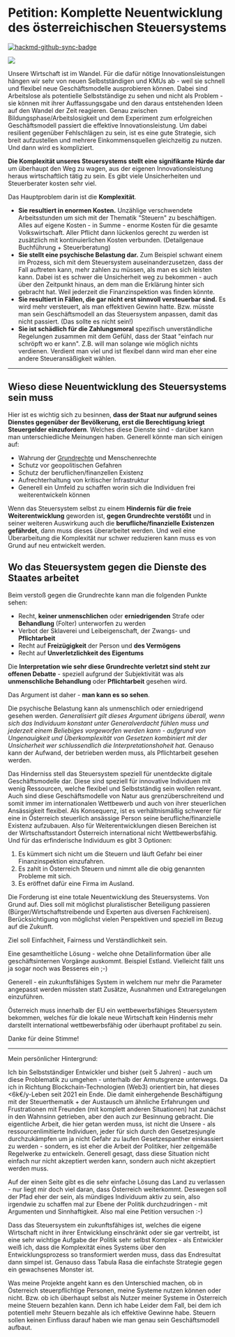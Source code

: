 # Petition: Komplette Neuentwicklung des österreichischen Steuersystems

[![hackmd-github-sync-badge](https://hackmd.io/x1X8e-4FRqqNuc05vgN0nQ/badge)](https://hackmd.io/x1X8e-4FRqqNuc05vgN0nQ)


![](https://assets.change.org/photos/0/az/vm/RbaZvMCekDWhLNq-800x450-noPad.jpg?1619184975)

Unsere Wirtschaft ist im Wandel. Für die dafür nötige Innovationsleistungen hängen wir sehr von neuen Selbstständigen und  KMUs ab - weil sie schnell und flexibel neue Geschäftsmodelle ausprobieren können. Dabei sind Arbeitslose als  potentielle Selbstständige zu sehen und nicht als Problem - sie können mit ihrer Auffassungsgabe und den daraus entstehenden Ideen auf den Wandel der Zeit reagieren. Genau zwischen Bildungsphase/Arbeitslosigkeit und dem Experiment zum erfolgreichen Geschäftsmodell passiert die effektive Innovationsleistung. Um dabei resilient gegenüber Fehlschlägen zu sein, ist es eine gute Strategie, sich breit aufzustellen und mehrere Einkommensquellen gleichzeitig zu nutzen. Und dann wird es kompliziert.


**Die Komplexität unseres Steuersystems stellt eine signifikante Hürde dar** um überhaupt den Weg zu wagen, aus der eigenen Innovationsleistung heraus wirtschaftlich tätig zu sein. Es gibt viele Unsicherheiten und Steuerberater kosten sehr viel.

Das Hauptproblem darin ist die **Komplexität**.

- **Sie resultiert in enormen Kosten.** Unzählige verschwendete Arbeitsstunden um sich mit der Thematik "Steuern" zu beschäftigen. Alles auf eigene Kosten - in Summe - enorme Kosten für die gesamte Volkswirtschaft. Aller Pflicht dann lückenlos gerecht zu werden ist zusätzlich mit kontinuierlichen Kosten verbunden. (Detailgenaue Buchführung + Steuerberatung)
- **Sie stellt eine psychische Belastung dar.** Zum Beispiel schwant einem im Prozess, sich mit dem Steuersystem auseinanderzusetzen, dass der Fall auftreten kann, mehr zahlen zu müssen, als man es sich leisten kann. Dabei ist es schwer die Unsicherheit weg zu bekommen - auch über den Zeitpunkt hinaus, an dem man die Erklärung hinter sich gebracht hat. Weil jederzeit die Finanzinspektion was finden könnte.
- **Sie resultiert in Fällen, die gar nicht erst sinnvoll versteuerbar sind.** Es wird mehr versteuert, als man effektiven Gewinn hatte. Bzw. müsste man sein Geschäftsmodell an das Steuersystem anpassen, damit das nicht passiert. (Das sollte es nicht sein!)
- **Sie ist schädlich für die Zahlungsmoral** spezifisch unverständliche Regelungen zusammen mit dem Gefühl, dass der Staat "einfach nur schröpft wo er kann".  Z.B. will man solange wie möglich nichts verdienen. Verdient man viel und ist flexibel dann wird man eher eine andere Steueransäßigkeit wählen.

---

## Wieso diese Neuentwicklung des Steuersystems sein muss

Hier ist es wichtig sich zu besinnen, **dass der Staat nur aufgrund seines Dienstes gegenüber der Bevölkerung, erst die Berechtigung kriegt Steuergelder einzufordern**. Welches diese Dienste sind - darüber kann man unterschiedliche Meinungen haben. Generell könnte man sich einigen auf:

- Wahrung der [Grundrechte](https://www.oesterreich.gv.at/lexicon/G/Seite.991535.html) und Menschenrechte
- Schutz vor geopolitischen Gefahren
- Schutz der beruflichen/finanzellen Existenz
- Aufrechterhaltung von kritischer Infrastruktur
- Generell ein Umfeld zu schaffen worin sich die Individuen frei weiterentwickeln können

Wenn das Steuersystem selbst zu einem **Hindernis für die freie Weiterentwicklung** geworden ist, **gegen Grundrechte verstößt** und in seiner weiteren Auswirkung auch die **berufliche/finanzielle Existenzen gefährdet**, dann muss dieses überarbeitet werden. Und weil eine Überarbeitung die Komplexität nur schwer reduzieren kann muss es von Grund auf neu entwickelt werden.

## Wo das Steuersystem gegen die Dienste des Staates arbeitet

Beim verstoß gegen die Grundrechte kann man die folgenden Punkte sehen:

- Recht, **keiner unmenschlichen** oder **erniedrigenden** Strafe oder **Behandlung** (Folter) unterworfen zu werden
- Verbot der Sklaverei und Leibeigenschaft, der Zwangs- und **Pflichtarbeit**
- Recht auf **Freizügigkeit** der Person und **des Vermögens**
- Recht auf **Unverletzlichkeit des Eigentums**

Die **Interpretation wie sehr diese Grundrechte verletzt sind steht zur offenen Debatte** - speziell aufgrund der Subjektivität was als **unmenschliche Behandlung** oder **Pflichtarbeit** gesehen wird.

Das Argument ist daher - **man kann es so sehen**. 

Die psychische Belastung kann als unmenschlich oder erniedrigend gesehen werden. *Generalisiert gilt dieses Argument übrigens überall, wenn sich das Individuum konstant unter Generalverdacht fühlen muss und jederzeit einem Beliebiges vorgeworfen werden kann - aufgrund von Ungenauigkeit und Überkomplexität von Gesetzen kombiniert mit der Unsicherheit wer schlussendlich die Interpretationshoheit hat.* 
Genauso kann der Aufwand, der betrieben werden muss, als Pflichtarbeit gesehen werden. 

Das Hinderniss stell das Steuersystem speziell für unentdeckte digitale Geschäftsmodelle dar. Diese sind speziell für innovative Individuen mit wenig Ressourcen, welche flexibel und Selbstständig sein wollen relevant. Auch sind diese Geschäftsmodelle von Natur aus grenzüberschreitend und somit immer im internationalen Wettbewerb und auch von ihrer steuerlichen Ansässigkeit flexibel. Als Konsequenz, ist es verhältnismäßig schwerer für eine in Österreich steuerlich ansässige Person seine berufliche/finanzielle Existenz aufzubauen. Also für Weiterentwicklungen diesen Bereichen ist der Wirtschaftsstandort Österreich international nicht Wettbewerbsfähig. Und für das erfinderische Individuum es gibt 3 Optionen:

1. Es kümmert sich nicht um die Steuern und läuft Gefahr bei einer Finanzinspektion einzufahren.
2. Es zahlt in Österreich Steuern und nimmt alle die obig genannten Probleme mit sich.
3. Es eröffnet dafür eine Firma im Ausland.
 

Die Forderung ist eine totale Neuentwicklung des Steuersystems. Von Grund auf. Dies soll mit möglichst pluralistischer Beteiligung passieren (Bürger/Wirtschaftstreibende und Experten aus diversen Fachkreisen). Berücksichtigung von möglichst vielen Perspektiven und speziell im Bezug auf die Zukunft.

Ziel soll Einfachheit, Fairness und Verständlichkeit sein.

Eine gesamtheitliche Lösung - welche ohne Detailinformation über alle geschäftsinternen Vorgänge auskommt. Beispiel Estland. Vielleicht fällt uns ja sogar noch was Besseres ein ;-)

Generell - ein zukunftsfähiges System in welchem nur mehr die Parameter angepasst werden müssten statt Zusätze, Ausnahmen und Extraregelungen einzuführen.

 

Österreich muss innerhalb der EU ein wettbewerbsfähiges Steuersystem bekommen, welches für die lokale neue Wirtschaft kein Hindernis mehr darstellt international wettbewerbsfähig oder überhaupt profitabel zu sein.

Danke für deine Stimme!

 

---

Mein persönlicher Hintergrund:

Ich bin Selbstständiger Entwickler und bisher (seit 5 Jahren) - auch um diese Problematik zu umgehen - unterhalb der Armutsgrenze unterwegs.
Da ich in Richtung Blockchain-Technologien (Web3) orientiert bin, hat dieses <6k€/y-Leben seit 2021 ein Ende. Die damit einhergehende Beschäftigung mit der Steuerthematik + der Austausch um ähnliche Erfahrungen und Frustrationen mit  Freunden (mit komplett anderen Situationen) hat zunächst in den Wahnsinn getrieben, aber den auch zur Besinnung gebracht. Die eigentliche Arbeit, die hier getan werden muss, ist nicht die Unsere - als ressourcenlimitierte Individuen, jeder für sich durch den Gesetzesjungle durchzukämpfen um ja nicht Gefahr zu laufen Gesetzespanther einkassiert zu werden - sondern, es ist eher die Arbeit der Politiker,  hier zeitgemäße Regelwerke zu entwickeln. Generell gesagt, dass diese Situation nicht einfach nur nicht akzeptiert werden kann, sondern auch nicht akzeptiert werden muss.

Auf der einen Seite gibt es die sehr einfache Lösung das Land zu verlassen - nur  liegt mir doch viel daran, dass Österreich weiterkommt. Deswegen soll der Pfad eher der sein, als mündiges Individuum  aktiv zu sein, also irgendwie zu schaffen mal zur Ebene der Politik durchzudringen - mit Argumenten und Sinnhaftigkeit. Also mal eine Petition versuchen :-)

Dass das Steuersystem ein zukunftsfähiges ist, welches die eigene Wirtschaft nicht in ihrer Entwicklung einschränkt oder sie gar vertreibt, ist eine sehr wichtige Aufgabe der Politik sehr selbst Komplex - als Entwickler weiß ich, dass die Komplexität eines Systems über den Entwicklungsprozess so transformiert werden muss, dass das Endresultat dann simpel ist. Genauso dass Tabula Rasa die einfachste Strategie gegen ein gewachsenes Monster ist.

Was meine Projekte angeht kann es den Unterschied machen, ob in Österreich steuerpflichtige Personen, meine Systeme nutzen können oder nicht. Bzw. ob ich überhaupt selbst als Nutzer meiner Systeme in Österreich meine Steuern bezahlen kann. Denn ich habe Leider dem Fall, bei dem ich potentiell mehr Steuern bezahle als ich effektive Gewinne habe. Steuern sollen keinen Einfluss darauf haben wie man genau sein Geschäftsmodell aufbaut.  